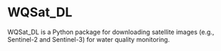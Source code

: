 # WQSat_DL
WQSat_DL is a Python package for downloading satellite images (e.g., Sentinel-2 and Sentinel-3) for water quality monitoring.
